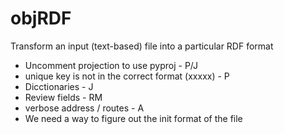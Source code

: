 # objRDF
Transform an input (text-based) file into a particular RDF format
   + Uncomment projection to use pyproj                - P/J
   + unique key is not in the correct format (xxxxx)   - P 
   + Dicctionaries   -  J
   + Review fields - RM
   + verbose address / routes  - A 
   + We need a way to figure out the init format of the file
